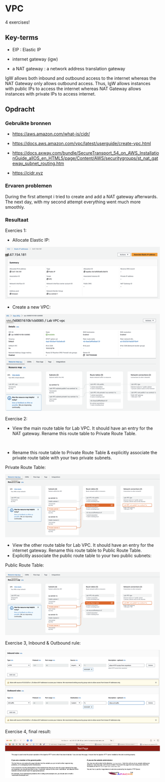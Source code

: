 # VPC

4 exercises!

## Key-terms

- EIP : Elastic IP

- internet gateway (igw) 

- a NAT gateway : a network address translation gateway

IgW allows both inbound and outbound access to the internet whereas the NAT Gateway only allows outbound access. Thus, IgW allows instances with public IPs to access the internet whereas NAT Gateway allows instances with private IPs to access internet.


## Opdracht
### Gebruikte bronnen

- https://aws.amazon.com/what-is/cidr/

- https://docs.aws.amazon.com/vpc/latest/userguide/create-vpc.html

- https://docs.axway.com/bundle/SecureTransport_54_on_AWS_InstallationGuide_allOS_en_HTML5/page/Content/AWS/securitygroups/st_nat_gateway_subnet_routing.htm

- https://cidr.xyz


### Ervaren problemen
During the first attempt i tried to create and add a NAT gateway afterwards. The next day, with my second attempt everything went much more smoothly.

### Resultaat

Exercies 1:

- Allocate Elastic IP:

![Alt text](<04_includes/Allocate Elastic IP.png>)



- Create a new VPC:

![Alt text](<04_includes/Lab VPC.png>)

Exercise 2:


- View the main route table for Lab VPC. It should have an entry for the NAT gateway. Rename this route table to Private Route Table.

<br>

* Rename this route table to Private Route Table & explicitly associate the private route table with your two private subnets.

Private Route Table:

![Alt text](<04_includes/Private Route Table.png>)


- View the other route table for Lab VPC. It should have an entry for the internet gateway. Rename this route table to Public Route Table.
- Explicitly associate the public route table to your two public subnets:

Public Route Table:

![Alt text](<04_includes/Private Route Table.png>)



Exercise 3, Inbound & Outbound rule:

![Alt text](<04_includes/Inbound & Outbound rules.png>)


Exercise 4, final result:

![Alt text](<04_includes/Exercise 4 Test Page.png>)